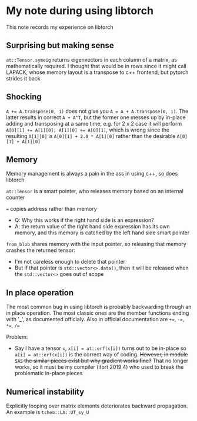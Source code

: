 # My note during using libtorch
This note records my experience on libtorch

## Surprising but making sense
`at::Tensor.symeig` returns eigenvectors in each column of a matrix, as mathematically required. I thought that would be in rows since it might call LAPACK, whose memory layout is a transpose to c++ frontend, but pytorch strides it back

## Shocking
`A += A.transpose(0, 1)` does not give you `A = A + A.transpose(0, 1)`. The latter results in correct `A + A^T`, but the former one messes up by in-place adding and transposing at a same time, e.g. for 2 x 2 case it will perform `A[0][1] += A[1][0]; A[1][0] += A[0][1]`, which is wrong since the resulting `A[1][0]` is `A[0][1] + 2.0 * A[1][0]` rather than the desirable `A[0][1] + A[1][0]`

## Memory
Memory management is always a pain in the ass in using c++, so does libtorch

`at::Tensor` is a smart pointer, who releases memory based on an internal counter

`=` copies address rather than memory
* Q: Why this works if the right hand side is an expression?
* A: the return value of the right hand side expression has its own memory, and this memory is catched by the left hand side smart pointer

`from_blob` shares memory with the input pointer, so releasing that memory crashes the returned tensor:
* I'm not careless enough to delete that pointer
* But if that pointer is `std::vector<>.data()`, then it will be released when the `std::vector<>` goes out of scope

## In place operation
The most common bug in using libtorch is probably backwarding through an in place operation. The most classic ones are the member functions ending with '_', as documented officialy. Also in official documentation are `+=`, `-=`, `*=`, `/=`

Problem:
* Say I have a tensor `x`, `x[i] = at::erf(x[i])` turns out to be in-place so `a[i] = at::erf(x[i])` is the correct way of coding. ~~However, in module `SAS` the similar pieces exist but why gradient works fine?~~ That no longer works, so it must be my compiler (ifort 2019.4) who used to break the problematic in-place pieces

## Numerical instability
Explicitly looping over matrix elements deteriorates backward propagation. An example is `tchem::LA::UT_sy_U`
